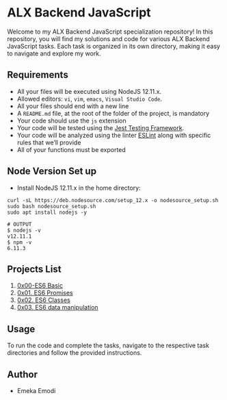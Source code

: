 # ALX Backend JavaScript

Welcome to my ALX Backend JavaScript specialization repository! In this repository, you will find my solutions and code for various ALX Backend JavaScript tasks. Each task is organized in its own directory, making it easy to navigate and explore my work.


## Requirements

- All your files will be executed using NodeJS 12.11.x.
- Allowed editors: `vi`, `vim`, `emacs`, `Visual Studio Code`.
- All your files should end with a new line
- A `README.md` file, at the root of the folder of the project, is mandatory
- Your code should use the `js` extension
- Your code will be tested using the [Jest Testing Framework](https://jestjs.io/).
- Your code will be analyzed using the linter [ESLint](https://eslint.org/) along with specific rules that we’ll provide
- All of your functions must be exported


## Node Version Set up

- Install NodeJS 12.11.x in the home directory:
```shell
curl -sL https://deb.nodesource.com/setup_12.x -o nodesource_setup.sh
sudo bash nodesource_setup.sh
sudo apt install nodejs -y
```

```shell
# OUTPUT
$ nodejs -v
v12.11.1
$ npm -v
6.11.3
```

## Projects List

1) [0x00-ES6 Basic](0x00-ES6_basic/)
2) [0x01. ES6 Promises](0x01-ES6_promise/)
3) [0x02. ES6 Classes](0x02-ES6_classes/)
4) [0x03. ES6 data manipulation](0x03-ES6_data_manipulation/)

## Usage

To run the code and complete the tasks, navigate to the respective task directories and follow the provided instructions.

## Author

- Emeka Emodi

